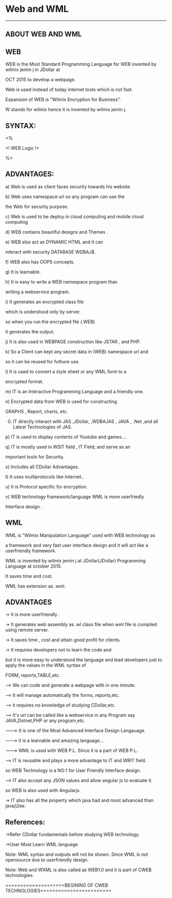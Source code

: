 # Web and  WML
--------------

ABOUT WEB AND WML
-----------------

WEB
---

WEB   is   the  Most  Standard  Programming Language for  WEB  invented  by  wilmix  jemin  j  in  JDollar   at 

  OCT  2015 to   develop  a    webpage.

Web  is  used   instead  of  today   internet   tools   which    is  not    fast.

Expansion  of  WEB  is  "Wilmix   Encryption  for  Business".

W  stands  for  wilmix  hence  it is  invented  by  wilmix jemin j.




SYNTAX:
------



 <WEB>
            
 <WPACK>

 <%

 <!  WEB  Logic  !>

 %>


</WEB>



ADVANTAGES:
----------

a)  Web  is   used  as  client  faces  security  towards   his  website.

b) Web  uses   namespace  url  so any   program   can   use   the

the  Web  for  security  purpose.

c)  Web   is   used  to  be  deploy  in  cloud  computing  and  mobile  cloud computing

d)  WEB  contains  beautiful  designs  and Themes  .

e)  WEB  also  act  as  DYNAMIC  HTML  and  it   can

interact  with  security   DATABASE  WDBAJ$.

f) WEB  also  has  OOPS  concepts.

g)  It  is  learnable.

h)  It  is    easy  to  write   a WEB namespace program than

writing   a    webservice  program.

i) It  generates  an  encrypted  class  file

which  is   understood   only  by  server.

so   when  you  run  the  encrypted  file (.WEB)

it  generates    the  output.

j) It  is  also  used   in  WEBPAGE  construction  like  JSTAR  ,  and  PHP.

k) So  a  Client  can  kept  any   secret  data  in  (WEB)  namespace  url  and

so  it  can  be  reused  for  futhure  use.


l) It  is  used   to  convert   a   style  sheet  or  any   WML form   to  a 

encrypted  format.

m)  IT  is  an  Interactive Programming Language  and  a   friendly  one.

n) Encrypted   data   from   WEB  is    used   for   constructing  

GRAPHS   ,  Report,  charts, etc.

0) IT  directly  interact   with  JAS ,JDollar, ,WDBAJAS , JAVA ,  .Net  ,and  all  Latest  Technologies  of  JAS.

p) IT  is  used  to  display  contents  of  Youtube  and  games....

q) IT  is  mostly  used  in   WSIT  field  ,  IT Field;  and  serve  as  an

important  tools  for  Security.

s)  Includes  all  CDollar  Advantages.

t)  It  uses   multiprotocols  like  Internet..

u)   It  is   Protocol  specific   for  encryption.

v)  WEB  technology  framework/language  WML   is   more   userfriedly

Interface design .


WML
---

WML  is  "Wilmix Manipulation Language"  used  with  WEB  technology  as

a   framework  and  very  fast  user  interface  design and  it  will  act  like  a   userfriendly  framework.

WML  is  invented  by   wilmix  jemin  j  at  JDollar(JDollar)  Programming  Language   at  october  2015.

It  saves   time   and  cost.

WML  has   extension  as  .wml.



ADVANTAGES
----------

->  It  is more   userfriendly .

->  It generates   web  assembly  as  .wl class file   when   wml  file  is   compiled using  remote server.

->  It  saves  time  , cost  and  attain  good  profit  for  clients.

-> It  requires      developers  not to  learn  the code and

   but  it  is more  easy  to  understood the  language and  lead  developers just to apply  the  values  in  the WML  syntax of  

   FORM,  reports,TABLE,etc.

-->  We  can  code  and  generate  a   webpage  with in  one minute.

-->  It  will  manage  automatically  the   forms,  reports,etc.

-->  it  requires  no knowledge  of   studying  CDollar,etc.

-->   It's   url  can  be  called like  a   webservice  in any  Program  say  JAVA,Dotnet,PHP  or  any  program,etc.

--->  It  is    one  of  the  Most  Advanced  Interface  Design  Langauage.

--->  it  is  a   learnable   and  amazing  language...

--->  WML  is   used  with   WEB P.L. Since  it  is  a  part  of  WEB  P.L.

-->  IT is   reusable  and  plays   a   more   advantage   to   IT  and  WRIT field.

so  WEB Technology  is   a  NO:1  for  User Friendly Interface  design.

-->  IT  also   accept   any  JSON  values   and  allow  angular js  to  evaluate  it.

so  WEB  is   also used   with   Angularjs.

->  IT  also   has   all  the  property  which  java  had   and   most  advanced  than  java/j2ee.



References:
-----------

->Refer  CDollar  fundamentals  before  studying  WEB  technology.

->User   Must   Learn  WML  language 

Note:   WML   syntax   and  outputs  will  not  be   shown.
Since   WML  is  not   opensource  due   to   userfriendly  design.




Note: Web  and  WXML  is   also  called  as  WEB1.0 and   it  is  part  of  CWEB technologies.

====================BEGINING  OF   CWEB   TECHNOLOGIES========================

